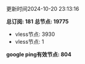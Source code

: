 更新时间2024-10-20 23:13:16

**总订阅: 181**
**总节点: 19775**
- vless节点: 3930
- vless节点: 1

**google ping有效节点: 804**
